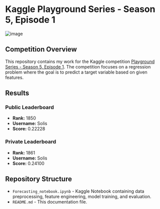 # Kaggle Playground Series - Season 5, Episode 1

![image](https://github.com/user-attachments/assets/757d3dfe-8a08-4663-8ad7-938846e9f3dd)


## Competition Overview
This repository contains my work for the Kaggle competition [Playground Series - Season 5, Episode 1](https://www.kaggle.com/competitions/playground-series-s5e1). The competition focuses on a regression problem where the goal is to predict a target variable based on given features.

## Results
### Public Leaderboard
- **Rank:** 1850
- **Username:** Solis
- **Score:** 0.22228

### Private Leaderboard
- **Rank:** 1861
- **Username:** Solis
- **Score:** 0.24100

## Repository Structure
- `Forecasting_notebook.ipynb` - Kaggle Notebook containing data preprocessing, feature engineering, model training, and evaluation.
- `README.md` - This documentation file.
